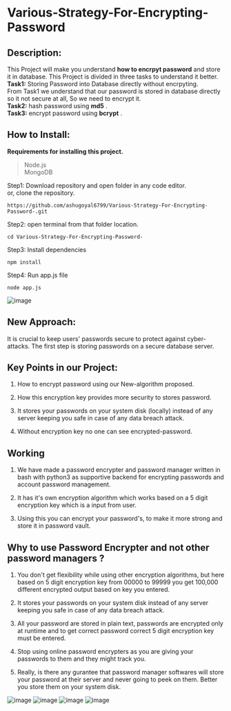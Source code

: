 # Various-Strategy-For-Encrypting-Password

## Description:
This Project will make you understand **how to encrpyt password** and store it in database. This Project is divided in three tasks to understand it better. </br>
**Task1:** Storing Password into Database directly without encrpyting.</br>
From Task1 we understand that our password is stored in database directly so it not secure at all, So we need to encrypt it. </br>
**Task2:** hash password using **md5** .</br>
**Task3:** encrypt password using **bcrypt** .

### 

## How to Install:
**Requirements for installing this project.**</br>
> Node.js </br>
> MongoDB


Step1: Download repository and open folder in any code editor. </br>
or, clone the repository.
```
https://github.com/ashugoyal6799/Various-Strategy-For-Encrypting-Password-.git
```
Step2: open terminal from that folder location.
```
cd Various-Strategy-For-Encrypting-Password-
```
Step3: Install dependencies 
```
npm install
```
Step4: Run app.js file
```
node app.js
```
![image](https://user-images.githubusercontent.com/49397471/127640419-1f74ac12-0c8b-447a-b03f-5b4536c3cf87.png)


## New Approach:

It is crucial to keep users' passwords secure to protect against cyber-attacks. The first step is storing passwords on a secure database server.

## Key Points in our Project:


1. How to encrypt password using our New-algorithm proposed.

2. How this encryption key provides more security to stores password.

3. It stores your passwords on your system disk (locally) instead of any server keeping you safe in case of any data breach attack.

4. Without encryption key no one can see encrypted-password.

## Working

1. We have made a password encrypter and password manager written in bash with python3 as supportive backend for encrypting passwords and account password management.

2. It has it's own encryption algorithm which works based on a 5 digit encryption key which is a input from user.

3. Using this you can encrypt your password's, to make it more strong and store it in password vault.

## Why to use Password Encrypter and not other password managers ?

1. You don't get flexibility while using other encryption algorithms, but here based on 5 digit encryption key from 00000 to 99999 you get 100,000 different encrypted output based on key you entered.

2. It stores your passwords on your system disk instead of any server keeping you safe in case of any data breach attack.

3. All your password are stored in plain text, passwords are encrypted only at runtime and to get correct password correct 5 digit encryption key must be entered.

4. Stop using online password encrypters as you are giving your passwords to them and they might track you.

5. Really, is there any gurantee that password manager softwares will store your password at their server and never going to peek on them. Better you store them on your system disk.

![image](https://user-images.githubusercontent.com/49397471/127640546-e9eb4328-b588-4064-af53-07b5bd611b6c.png)
![image](https://user-images.githubusercontent.com/49397471/127640563-12bfd011-cfd8-4604-86e7-eddebd2e4ff8.png)
![image](https://user-images.githubusercontent.com/49397471/127640580-69d38e66-5c8f-467f-9b9e-ac2e5b37aca9.png)
![image](https://user-images.githubusercontent.com/49397471/127640594-3dca71af-981d-4952-b7c9-4a682d7ba6a6.png)




